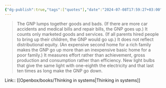```yaml
---
{"dg-publish":true,"tags":["quotes"],"date":"2024-07-08T17:59:27+03:00","title":"why GNP is a bad metric","modified_at":"2024-09-18T16:18:42+03:00","aliases":"why GNP is a bad metric","dg-path":"/quotes/202407081759.md","permalink":"/quotes/202407081759/","dgPassFrontmatter":true}
---
```



> The GNP lumps together goods and bads. (If there are more car accidents and medical bills and repair bills, the GNP goes up.) It counts only marketed goods and services. (If all parents hired people to bring up their children, the GNP would go up.) It does not reflect distributional equity. (An expensive second home for a rich family makes the GNP go up more than an inexpensive basic home for a poor family.) It measures effort rather than achievement, gross production and consumption rather than efficiency. New light bulbs that give the same light with one-eighth the electricity and that last ten times as long make the GNP go down.

Link:: [[Openbox/books/Thinking in systems|Thinking in systems]]
